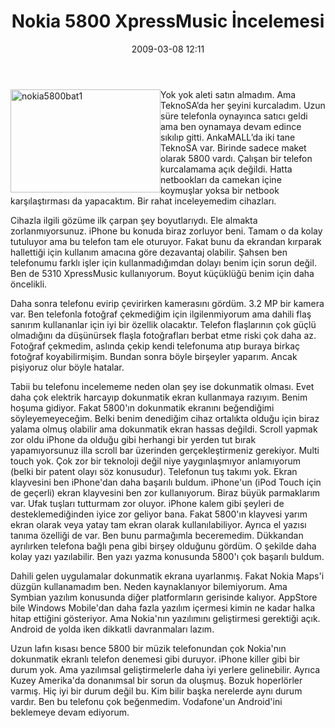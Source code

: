 ﻿---
layout: post
title: Nokia 5800 XpressMusic &#304;ncelemesi
date: 2009-03-08 12:11
comments: true
categories: []
---
<a href="http://ttfaf.files.wordpress.com/2009/03/nokia5800bat1.gif"><img style="display:inline;margin-left:0;margin-right:0;border-width:0;" title="nokia5800bat1" src="http://ttfaf.files.wordpress.com/2009/03/nokia5800bat1-thumb.gif" border="0" alt="nokia5800bat1" width="240" height="165" align="left" /></a>

Yok yok aleti satın almadım. Ama TeknoSA’da her şeyini kurcaladım. Uzun süre telefonla oynayınca satıcı geldi ama ben oynamaya devam edince sıkılıp gitti. AnkaMALL’da iki tane TeknoSA var. Birinde sadece maket olarak 5800 vardı. Çalışan bir telefon kurcalamama açık değildi. Hatta netbookları da camekan içine koymuşlar yoksa bir netbook karşılaştırması da yapacaktım. Bir rahat inceleyemedim cihazları.

<!--more-->Cihazla ilgili gözüme ilk çarpan şey boyutlarıydı. Ele almakta zorlanmıyorsunuz. iPhone bu konuda biraz zorluyor beni. Tamam o da kolay tutuluyor ama bu telefon tam ele oturuyor. Fakat bunu da ekrandan kırparak hallettiği için kullanım amacına göre dezavantaj olabilir. Şahsen ben telefonumu farklı işler için kullanmadığımdan dolayı benim için sorun değil. Ben de 5310 XpressMusic kullanıyorum. Boyut küçüklüğü benim için daha öncelikli.

Daha sonra telefonu evirip çevirirken kamerasını gördüm. 3.2 MP bir kamera var. Ben telefonla fotoğraf çekmediğim için ilgilenmiyorum ama dahili flaş sanırım kullananlar için iyi bir özellik olacaktır. Telefon flaşlarının çok güçlü olmadığını da düşünürsek flaşla fotoğrafları berbat etme riski çok daha az. Fotoğraf çekmedim, aslında çekip kendi telefonuma atıp buraya birkaç fotoğraf koyabilirmişim. Bundan sonra böyle birşeyler yaparım. Ancak pişiyoruz olur böyle hatalar.

Tabii bu telefonu incelememe neden olan şey ise dokunmatik olması. Evet daha çok elektrik harcayıp dokunmatik ekran kullanmaya razıyım. Benim hoşuma gidiyor. Fakat 5800'ın dokunmatik ekranını beğendiğimi söyleyemeyeceğim. Belki benim denediğim cihaz ortalıkta olduğu için biraz yalama olmuş olabilir ama dokunmatik ekran hassas değildi. Scroll yapmak zor oldu iPhone da olduğu gibi herhangi bir yerden tut bırak yapamıyorsunuz illa scroll bar üzerinden gerçekleştirmeniz gerekiyor. Multi touch yok. Çok zor bir teknoloji değil niye yaygınlaşmıyor anlamıyorum (belki bir patent olayı söz konusudur). Telefonun tuş takımı yok. Ekran klayvesini ben iPhone'dan daha başarılı buldum. iPhone'un (iPod Touch için de geçerli) ekran klayvesini ben zor kullanıyorum. Biraz büyük parmaklarım var. Ufak tuşları tutturmam zor oluyor. iPhone kalem gibi şeyleri de desteklemediğinden iyice zor geliyor bana. Fakat 5800'ın klayvesi yarım ekran olarak veya yatay tam ekran olarak kullanılabiliyor. Ayrıca el yazısı tanıma özelliği de var. Ben bunu parmağımla beceremedim. Dükkandan ayrılırken telefona bağlı pena gibi birşey olduğunu gördüm. O şekilde daha kolay yazı yazılabilir. Ben yazı yazma konusunda 5800'ı çok başarılı buldum.

Dahili gelen uygulamalar dokunmatik ekrana uyarlanmış. Fakat Nokia Maps'i düzgün kullanamadım ben. Neden kaynaklanıyor bilemiyorum. Ama Symbian yazılım konusunda diğer platformların gerisinde kalıyor. AppStore bile Windows Mobile'dan daha fazla yazılım içermesi kimin ne kadar halka hitap ettiğini gösteriyor. Ama Nokia'nın yazılımını geliştirmesi gerektiği açık. Android de yolda iken dikkatli davranmaları lazım.

Uzun lafın kısası bence 5800 bir müzik telefonundan çok Nokia'nın dokunmatik ekranlı telefon denemesi gibi duruyor. iPhone killer gibi bir durum yok. Ama yazılımsal geliştirmelerle daha iyi yerlere gelinebilir. Ayrıca Kuzey Amerika'da donanımsal bir sorun da oluşmuş. Bozuk hoperlörler varmış. Hiç iyi bir durum değil bu. Kim bilir başka nerelerde aynı durum vardır. Ben bu telefonu çok beğenmedim. Vodafone'un Android'ini beklemeye devam ediyorum.
